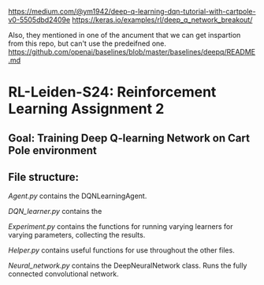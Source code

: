 https://medium.com/@ym1942/deep-q-learning-dqn-tutorial-with-cartpole-v0-5505dbd2409e
https://keras.io/examples/rl/deep_q_network_breakout/

Also, they mentioned in one of the ancument that we can get inspartion from this repo, but can't use the predeifned one.
https://github.com/openai/baselines/blob/master/baselines/deepq/README.md

# RL-Leiden-S24: Reinforcement Learning Assignment 2
## Goal: Training Deep Q-learning Network on Cart Pole environment

## File structure:
*Agent.py* contains the DQNLearningAgent.

*DQN_learner.py* contains the 

*Experiment.py* contains the functions for running varying learners for varying parameters, collecting the results.

*Helper.py* contains useful functions for use throughout the other files.

*Neural_network.py* contains the DeepNeuralNetwork class. Runs the fully connected convolutional network.
